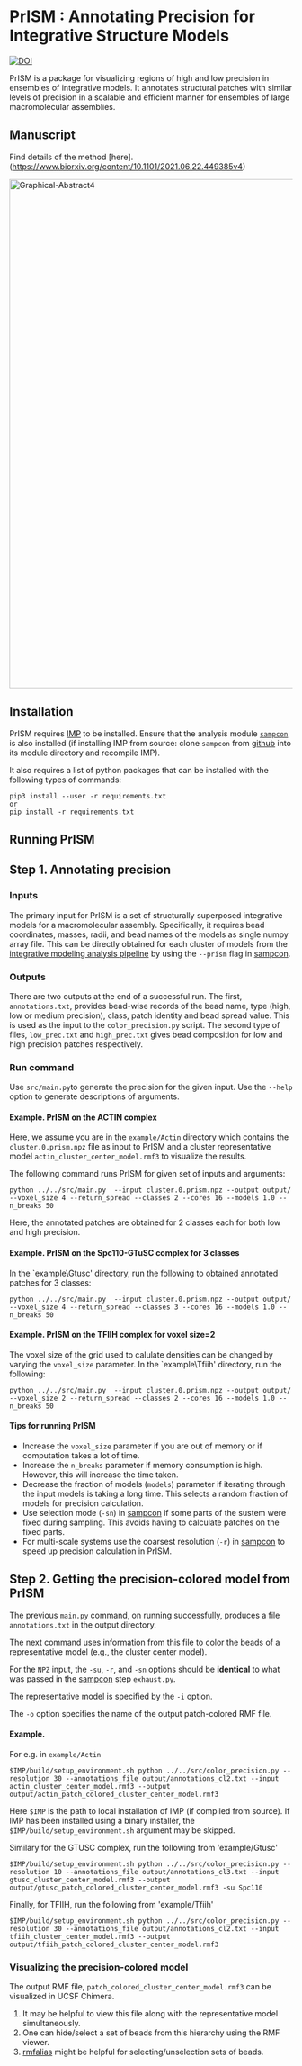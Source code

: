 # PrISM : Annotating Precision for Integrative Structure Models
[![DOI](https://zenodo.org/badge/DOI/10.5281/zenodo.6241201.svg)](https://doi.org/10.5281/zenodo.6241201)

PrISM is a package for visualizing regions of high and low precision in ensembles of integrative models. It annotates structural patches with similar levels of precision in a scalable and efficient manner for ensembles of large macromolecular assemblies.

## Manuscript
Find details of the method [here].(https://www.biorxiv.org/content/10.1101/2021.06.22.449385v4) 

<img width="905" alt="Graphical-Abstract4" src="https://user-images.githubusercontent.com/87467265/159347624-e59764d0-70ed-47cb-a1d2-6f9b821d9492.png">


## Installation
PrISM requires [IMP](http://integrativemodeling.org) to be installed.
Ensure that the analysis module [`sampcon`](https://github.com/salilab/imp-sampcon) is also installed (if installing IMP from source: clone `sampcon` from [github](https://github.com/salilab/imp-sampcon/) into its module directory and recompile IMP).

It also requires a list of python packages that can be installed with the following types of commands:

```
pip3 install --user -r requirements.txt
or
pip install -r requirements.txt
```

## Running PrISM

## Step 1. Annotating precision

### Inputs
The primary input for PrISM is a set of structurally superposed integrative models for a macromolecular assembly. Specifically, it requires bead coordinates, masses, radii, and bead names of the models as single numpy array file. This can be directly obtained for each cluster of models from the [integrative modeling analysis pipeline](https://github.com/salilab/imp-sampcon) by using the `--prism` flag in [sampcon](https://github.com/salilab/imp-sampcon). 

### Outputs
There are two outputs at the end of a successful run. The first, `annotations.txt`, provides bead-wise records of the bead name, type (high, low or medium precision), class, patch identity and bead spread value. This is used as the input to the `color_precision.py` script. The second type of files, `low_prec.txt` and `high_prec.txt` gives bead composition for low and high precision patches respectively.  

### Run command

Use `src/main.py`to generate the precision for the given input. Use the `--help` option to generate descriptions of arguments.

#### Example. PrISM on the ACTIN complex
Here, we assume you are in the `example/Actin` directory which contains the `cluster.0.prism.npz` file as input to PrISM and a cluster representative model `actin_cluster_center_model.rmf3` to visualize the results. 

The following command runs PrISM for given set of inputs and arguments:

```
python ../../src/main.py  --input cluster.0.prism.npz --output output/ --voxel_size 4 --return_spread --classes 2 --cores 16 --models 1.0 --n_breaks 50
```
Here, the annotated patches are obtained for 2 classes each for both low and high precision. 

#### Example. PrISM on the Spc110-GTuSC complex for 3 classes

In the `example\Gtusc' directory, run the following to obtained annotated patches for 3 classes:

```
python ../../src/main.py  --input cluster.0.prism.npz --output output/ --voxel_size 4 --return_spread --classes 3 --cores 16 --models 1.0 --n_breaks 50
```

#### Example. PrISM on the TFIIH complex for voxel size=2

The voxel size of the grid used to calulate densities can be changed by varying the `voxel_size` parameter. In the `example\Tfiih' directory, run the following:

```
python ../../src/main.py  --input cluster.0.prism.npz --output output/ --voxel_size 2 --return_spread --classes 2 --cores 16 --models 1.0 --n_breaks 50
```

#### Tips for running PrISM 

- Increase the `voxel_size` parameter if you are out of memory or if computation takes a lot of time. 
- Increase the `n_breaks` parameter if memory consumption is high. However, this will increase the time taken. 
- Decrease the fraction of models (`models`) parameter if iterating through the input models is taking a long time. This selects a random fraction of models for precision calculation.
- Use selection mode (`-sn`) in [sampcon](https://github.com/salilab/imp-sampcon) if some parts of the sustem were fixed during sampling. This avoids having to calculate patches on the fixed parts. 
- For multi-scale systems use the coarsest resolution (`-r`) in [sampcon](https://github.com/salilab/imp-sampcon) to speed up precision calculation in PrISM. 

## Step 2. Getting the precision-colored model from PrISM
The previous `main.py` command, on running successfully, produces a file `annotations.txt` in the output directory. 

The next command uses information from this file to color the beads of a representative model (e.g., the cluster center model).

For the `NPZ` input, the `-su`, `-r`, and `-sn` options should be **identical** to what was passed in the [sampcon](https://github.com/salilab/imp-sampcon) step `exhaust.py`.

The representative model is specified by the `-i` option.

The `-o` option specifies the name of the output patch-colored RMF file. 

#### Example. 
For e.g. in `example/Actin`

```
$IMP/build/setup_environment.sh python ../../src/color_precision.py --resolution 30 --annotations_file output/annotations_cl2.txt --input actin_cluster_center_model.rmf3 --output output/actin_patch_colored_cluster_center_model.rmf3
```
Here `$IMP` is the path to local installation of IMP (if compiled from source). If IMP has been installed using a binary installer, the `$IMP/build/setup_environment.sh` argument may be skipped.

Similary for the GTUSC complex, run the following from 'example/Gtusc'

```
$IMP/build/setup_environment.sh python ../../src/color_precision.py --resolution 10 --annotations_file output/annotations_cl3.txt --input gtusc_cluster_center_model.rmf3 --output output/gtusc_patch_colored_cluster_center_model.rmf3 -su Spc110
```

Finally, for TFIIH, run the following from 'example/Tfiih'

```
$IMP/build/setup_environment.sh python ../../src/color_precision.py --resolution 30 --annotations_file output/annotations_cl2.txt --input tfiih_cluster_center_model.rmf3 --output output/tfiih_patch_colored_cluster_center_model.rmf3
```

### Visualizing the precision-colored model

The output RMF file, `patch_colored_cluster_center_model.rmf3` can be visualized in UCSF Chimera.

1. It may be helpful to view this file along with the representative model simultaneously.
2. One can hide/select a set of beads from this hierarchy using the RMF viewer.
3. [rmfalias](https://www.cgl.ucsf.edu/chimera/docs/UsersGuide/midas/rmfalias.html) might be helpful for selecting/unselection sets of beads.


